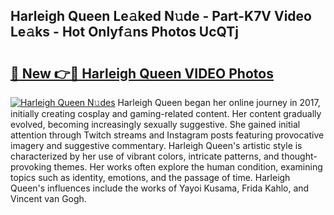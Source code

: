 ## Harleigh Queen Le𝚊ked N𝚞de - Part-K7V Video Le𝚊ks - Hot Onlyf𝚊ns Photos UcQTj

# <h2><a href="http://ab75883.deff.icu/?id=Harleigh+Queen">🔗 New 👉🔴 Harleigh Queen VIDEO Photos</a></h2>

[![Harleigh Queen N𝚞des](https://i.imgur.com/rIISA9y.gif)](http://ab75883.deff.icu/?id=Harleigh+Queen)
Harleigh Queen began her online journey in 2017, initially creating cosplay and gaming-related content. Her content gradually evolved, becoming increasingly sexually suggestive. She gained initial attention through Twitch streams and Instagram posts featuring provocative imagery and suggestive commentary. Harleigh Queen's artistic style is characterized by her use of vibrant colors, intricate patterns, and thought-provoking themes. Her works often explore the human condition, examining topics such as identity, emotions, and the passage of time. Harleigh Queen's influences include the works of Yayoi Kusama, Frida Kahlo, and Vincent van Gogh.
